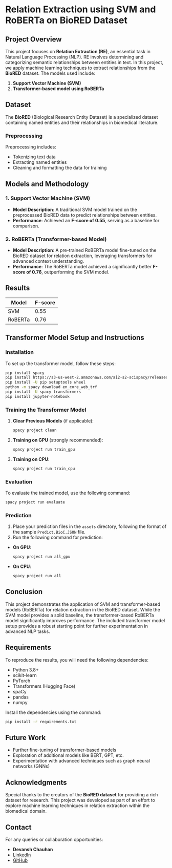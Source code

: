 # Relation Extraction using SVM and RoBERTa on BioRED Dataset

## Project Overview

This project focuses on **Relation Extraction (RE)**, an essential task in Natural Language Processing (NLP). RE involves determining and categorizing semantic relationships between entities in text. In this project, we apply machine learning techniques to extract relationships from the **BioRED** dataset. The models used include:

1. **Support Vector Machine (SVM)**
2. **Transformer-based model using RoBERTa**

## Dataset

The **BioRED** (Biological Research Entity Dataset) is a specialized dataset containing named entities and their relationships in biomedical literature.

### Preprocessing

Preprocessing includes:
- Tokenizing text data
- Extracting named entities
- Cleaning and formatting the data for training

## Models and Methodology

### 1. **Support Vector Machine (SVM)**
   - **Model Description**: A traditional SVM model trained on the preprocessed BioRED data to predict relationships between entities.
   - **Performance**: Achieved an **F-score of 0.55**, serving as a baseline for comparison.

### 2. **RoBERTa (Transformer-based Model)**
   - **Model Description**: A pre-trained RoBERTa model fine-tuned on the BioRED dataset for relation extraction, leveraging transformers for advanced context understanding.
   - **Performance**: The RoBERTa model achieved a significantly better **F-score of 0.76**, outperforming the SVM model.

## Results

| Model      | F-score |
|------------|---------|
| SVM        | 0.55    |
| RoBERTa    | 0.76    |

## Transformer Model Setup and Instructions

### Installation

To set up the transformer model, follow these steps:

```bash
pip install spacy
pip install https://s3-us-west-2.amazonaws.com/ai2-s2-scispacy/releases/v0.5.4/en_core_sci_md-0.5.4.tar.gz
pip install -U pip setuptools wheel
python -m spacy download en_core_web_trf 
pip install -U spacy transformers
pip install jupyter-notebook
```

### Training the Transformer Model

1. **Clear Previous Models** (if applicable):
   ```bash
   spacy project clean
   ```

2. **Training on GPU** (strongly recommended):
   ```bash
   spacy project run train_gpu
   ```

3. **Training on CPU**:
   ```bash
   spacy project run train_cpu
   ```

### Evaluation

To evaluate the trained model, use the following command:

```bash
spacy project run evaluate
```

### Prediction

1. Place your prediction files in the `assets` directory, following the format of the sample `Predict.BioC.JSON` file.
2. Run the following command for prediction:

- **On GPU**:
  ```bash
  spacy project run all_gpu
  ```

- **On CPU**:
  ```bash
  spacy project run all
  ```

## Conclusion

This project demonstrates the application of SVM and transformer-based models (RoBERTa) for relation extraction in the BioRED dataset. While the SVM model provides a solid baseline, the transformer-based RoBERTa model significantly improves performance. The included transformer model setup provides a robust starting point for further experimentation in advanced NLP tasks.

## Requirements

To reproduce the results, you will need the following dependencies:

- Python 3.8+
- scikit-learn
- PyTorch
- Transformers (Hugging Face)
- spaCy
- pandas
- numpy

Install the dependencies using the command:

```bash
pip install -r requirements.txt
```

## Future Work

- Further fine-tuning of transformer-based models
- Exploration of additional models like BERT, GPT, etc.
- Experimentation with advanced techniques such as graph neural networks (GNNs)

## Acknowledgments

Special thanks to the creators of the **BioRED dataset** for providing a rich dataset for research. This project was developed as part of an effort to explore machine learning techniques in relation extraction within the biomedical domain.

## Contact

For any queries or collaboration opportunities:

- **Devansh Chauhan**
- [LinkedIn](https://www.linkedin.com/in/devansh-chauhan-773901171/)
- [GitHub](https://github.com/DevanshChauhan)
